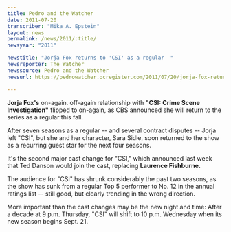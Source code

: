 ```yaml
---
title: Pedro and the Watcher
date: 2011-07-20
transcriber: "Mika A. Epstein"
layout: news
permalink: /news/2011/:title/
newsyear: "2011"

newstitle: "Jorja Fox returns to 'CSI' as a regular  "
newsreporter: The Watcher
newssource: Pedro and the Watcher
newsurl: https://pedrowatcher.ocregister.com/2011/07/20/jorja-fox-returns-to-csi-as-a-regular/39777/

---
```


**Jorja Fox's** on-again. off-again relationship with **"CSI: Crime Scene Investigation"** flipped to on-again, as CBS announced she will return to the series as a regular this fall.

After seven seasons as a regular -- and several contract disputes -- Jorja left "CSI", but she and her character, Sara Sidle, soon returned to the show as a recurring guest star for the next four seasons.

It's the second major cast change for "CSI," which announced last week that Ted Danson would join the cast, replacing **Laurence Fishburne.**

The audience for "CSI" has shrunk considerably the past two seasons, as the show has sunk from a regular Top 5 performer to No. 12 in the annual ratings list -- still good, but clearly trending in the wrong direction.

More important than the cast changes may be the new night and time: After a decade at 9 p.m. Thursday, "CSI" will shift to 10 p.m. Wednesday when its new season begins Sept. 21.
